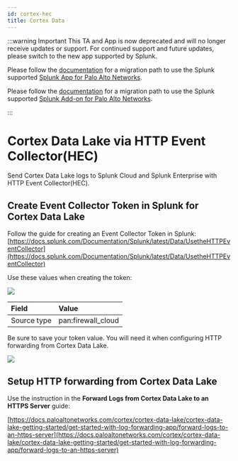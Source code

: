 ```yaml
---
id: cortex-hec
title: Cortex Data
---
```

:::warning Important
This TA and App is now deprecated and will no longer receive updates or support. For continued support and future updates, please switch to the new app supported by Splunk.

Please follow the [documentation](https://splunk.github.io/splunk-app-for-palo-alto-networks/Installationoverview/) for a migration path to use the Splunk supported
[Splunk App for Palo Alto Networks](https://splunkbase.splunk.com/app/7505).

Please follow the [documentation](https://splunk.github.io/splunk-add-on-for-palo-alto-networks/MigrationPaths/) for a migration path to use the Splunk supported [Splunk Add-on for Palo Alto Networks](https://splunkbase.splunk.com/app/7523).

:::

# Cortex Data Lake via HTTP Event Collector(HEC)

Send Cortex Data Lake logs to Splunk Cloud and Splunk Enterprise with HTTP Event Collector(HEC). 


## Create Event Collector Token in Splunk for Cortex Data Lake

Follow the guide for creating an Event Collector Token in Splunk:
[https://docs.splunk.com/Documentation/Splunk/latest/Data/UsetheHTTPEventCollector](https://docs.splunk.com/Documentation/Splunk/latest/Data/UsetheHTTPEventCollector)

Use these values when creating the token:

![](/splunk/img/hec-input-settings.jpg)

| Field | Value |
| :--- | :--- |
| Source type | pan:firewall_cloud |


Be sure to save your token value. You will need it when configuring HTTP forwarding from Cortex Data Lake.

![](/splunk/img/hec-token-value.png)


## Setup HTTP forwarding from Cortex Data Lake

Use the instruction in the **Forward Logs from Cortex Data Lake to an HTTPS Server** guide:

[https://docs.paloaltonetworks.com/cortex/cortex-data-lake/cortex-data-lake-getting-started/get-started-with-log-forwarding-app/forward-logs-to-an-https-server](https://docs.paloaltonetworks.com/cortex/cortex-data-lake/cortex-data-lake-getting-started/get-started-with-log-forwarding-app/forward-logs-to-an-https-server)